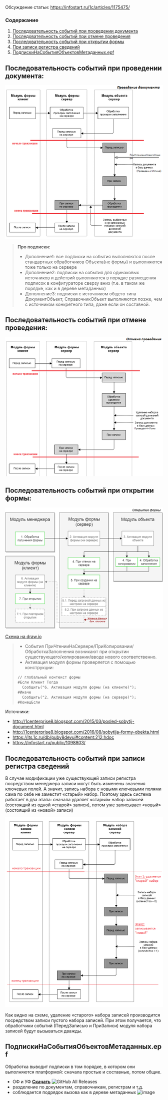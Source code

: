 Обсуждение статьи: https://infostart.ru/1c/articles/1175475/
### Содержание
1. [Последовательность событий при проведении документа](#последовательность-событий-при-проведении-документа)
2. [Последовательность событий при отмене проведения](#последовательность-событий-при-отмене-проведения)
3. [Последовательность событий при открытии формы](#последовательность-событий-при-открытии-формы)
4. [При записи регистра сведений](#последовательность-событий-при-записи-регистра-сведений)
5. [ПодпискиНаСобытияОбъектовМетаданных.epf](#подпискинасобытияобъектовметаданныхepf)

## Последовательность событий при проведении документа:
![alt text](images/ПоследовательностьСобытийДокументаПроведение_v1.1.png)

>**Про подписки:**
>* Дополнение1: все подписки на события выполняются после стандартных обработчиков Объекта(не формы) и выполняются тоже только на сервере
>* Дополнение2:  подписки на события для одинаковых источников и действий выполняются в порядке размещения подписок в конфигураторе сверзу вниз (т.е. в таком же порядке, как и в дереве метаданных)
>* Дополнение3: подписки с источником общего типа ДокументОбъект, СправочникОбъект выполняются позже, чем с источником  конкретного типа, даже если он составной.

## Последовательность событий при отмене проведения:
![alt text](images/ПоследовательностьСобытийДокументаОтменаПроведения_v1.1.png)

## Последовательность событий при открытии формы:
![alt text](images/ПоследовательностьСобытийДокументаОткрытиеФормы.png)

[Схема на draw.io](https://app.diagrams.net/?mode=github#Hkuzyara%2FSequences-of-events-for-1C-objects%2Fmaster%2FFormSeqDiagram.drawio)

>* События ПриЧтенииНаСервере/ПриКопировании/ОбработкаЗаполнения возникают при открытии существующего/копировании/вводе нового соответственно.
>* Активация модуля формы проверяется с помощью конструкции:
>```bsl
>// глобальный контекст формы
>#Если Клиент Тогда
>	Сообщить("6. Активация модуля формы (на клиенте)");
>#Иначе
>	Сообщить("2. Активация модуля формы (на сервере)");
>#КонецЕсли
>```


Источники: 
* http://1centerprise8.blogspot.com/2015/03/posled-sobytij-document.html
* http://1centerprise8.blogspot.com/2016/08/sobytija-formy-obekta.html
* https://its.1c.ru/db/pubv8devui#content:212:hdoc
* https://infostart.ru/public/1098803/

## Последовательность событий при записи регистра сведений
В случае модификации уже существующей записи регистра посредством менеджера записи могут быть изменены значения ключевых полей. А значит, запись набора с новыми ключевыми полями сама по себе не заместит «старый» набор. Поэтому здесь система работает в два этапа: сначала удаляет «старый» набор записей (состоящий из одной «старой» записи), потом уже записывает «новый» (состоящий из «новой» записи)

![alt text](images/СуществующаяЗапись.png)

Как видно на схеме, удаление «старого» набора записей производится посредством записи пустого набора записей. При этом получается, что обработчики событий (ПередЗаписью и ПриЗаписи) модуля набора записей будут вызываться дважды.

## ПодпискиНаСобытияОбъектовМетаданных.epf
Обработка выводит подписки в том порядке, в котором они выполняются платформой: сначала простые и составные, потом общие.
* ОФ и УФ __[Скачать](https://github.com/kuzyara/Sequences-of-events-for-1C-objects/releases/latest/download/Sequences-of-events-for-1C-objects.zip)__ ![GitHub All Releases](https://img.shields.io/github/downloads/kuzyara/Sequences-of-events-for-1C-objects/total?style=flat-square)
* разделение по документам, справочникам, регистрам и т.д.
* соблюдается подрядок вызова как в дереве метаданных
![image](https://user-images.githubusercontent.com/2604430/63091901-1e85fb80-bf8a-11e9-863f-e096ddc6bb99.png)
